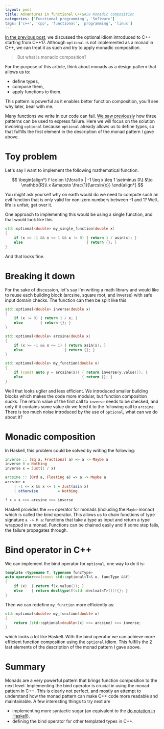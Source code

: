 ```yaml
---
layout: post
title: Adventures in functional C++&#58 monadic composition
categories: ['Functional programming', 'Software']
tags: ['c++', 'cpp', 'functional', 'programming', 'linux']
---
```


<script type="text/javascript" async
  src="https://cdn.mathjax.org/mathjax/latest/MathJax.js?config=TeX-MML-AM_CHTML">
</script>

[In the previous post](/functional%20programming/software/2018/01/22/functional-cpp-adventures-optional/), we discussed the optional idiom introduced to C++ starting from C++17.
Although `optional` is not implemented as a monad in C++, we can treat it as such and try to apply monadic composition.

> But what is monadic composition?

For the purpose of this article, think about monads as a design pattern that allows us to:

- define types,
- compose them,
- apply functions to them.

This pattern is powerful as it enables better function composition, you'll see why later, bear with me.

Many functions we write in our code can fail.
[We saw previously](/functional%20programming/software/2018/01/22/functional-cpp-adventures-optional/) how three patterns can be used to express failure.
Here we will focus on the solution involving `optional` because `optional` already allows us to define types, so that fulfills the first element in the description of the monad pattern I gave above.

# Toy problem

Let's say I want to implement the following mathematical function:

$$
\begin{align*}
  f \colon \{\forall x | -1 \leq x \leq 1 \setminus 0\} &\to \mathbb{R}\\
  x &\mapsto \frac{1}{\arcsin{x}}
\end{align*}
$$

You might ask yourself why on earth would do we need to compute such an evil function that is only valid for non-zero numbers between -1 and 1?
Well.. life is unfair, get over it.

One approach to implementing this would be using a single function, and that would look like this

```cpp
std::optional<double> my_single_function(double x)
{
    if (x >= -1 && x <= 1 && x != 0) { return 1 / asin(x); }
    else                             { return {}; }
}
```

And that looks fine.

# Breaking it down

For the sake of discussion, let's say I'm writing a math library and would like to reuse each building block (arcsine, square root, and inverse) with safe input domain checks.
The function can then be split like this

```cpp
std::optional<double> inverse(double x)
{
    if (x != 0) { return 1 / x; }
    else        { return {}; }
}

std::optional<double> arcsine(double x)
{
    if (x >= -1 && x <= 1) { return asin(x); }
    else                   { return {}; }
}

std::optional<double> my_function(double x)
{
    if (const auto y = arcsine(x)) { return inverse(y.value()); }
    else                           { return {}; }
}
```

Well that looks uglier and less efficient.
We introduced smaller building blocks which makes the code more modular, but function composition sucks.
The return value of the first call to `inverse` needs to be checked, and only if it contains some value do we feed it to the following call to `arcsine`.
There is too much noise introduced by the use of `optional`, what can we do about it?

# Monadic composition

In Haskell, this problem could be solved by writing the following:

```hs
inverse :: (Eq a, Fractional a) => a -> Maybe a
inverse 0 = Nothing
inverse x = Just(1 / x)

arcsine :: (Ord a, Floating a) => a -> Maybe a
arcsine x
    | -1 <= x && x <= 1 = Just(asin x)
    | otherwise         = Nothing

f x = x >>= arcsine >>= inverse
```

Haskell provides the `>>=` operator for monads (including the `Maybe` monad) which is called the bind operator.
This allows us to chain functions of type signature `a -> M a`: functions that take a type as input and return a type wrapped in a monad.
Functions can be chained easily and if some step fails, the failure propagates through.

# Bind operator in C++

We can implement the bind operator for `optional`, one way to do it is:

```cpp
template <typename T, typename funcType>
auto operator>>=(const std::optional<T>& x, funcType &&f)
{
    if (x)  { return f(x.value()); }
    else    { return decltype(f(std::declval<T>())){}; }
}
```

Then we can redefine `my_function` more efficiently as:

```cpp
std::optional<double> my_function(double x)
{
    return (std::optional<double>(x) >>= arcsine) >>= inverse;
}
```

which looks a lot like Haskell.
With the bind operator we can achieve more efficient function composition using the `optional` idiom.
This fulfills the 2 last elements of the description of the monad pattern I gave above.

# Summary

Monads are a very powerful pattern that brings function composition to the next level.
Implementing the bind operator is crucial in using the monad pattern in C++.
This is clearly not perfect, and mostly an attempt to understand how the monad pattern can make C++ code more readable and maintainable.
A few interesting things to try next are

- implementing more syntactic sugar (an equivalent to the [do notation in Haskell](https://en.wikibooks.org/wiki/Haskell/do_notation)),
- defining the bind operator for other templated types in C++.
